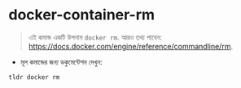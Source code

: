 # docker-container-rm

> এই কমান্ড একটি উপনাম `docker rm`.
> আরও তথ্য পাবেন: <https://docs.docker.com/engine/reference/commandline/rm>.

- মূল কমান্ডের জন্য ডকুমেন্টেশন দেখুন:

`tldr docker rm`

